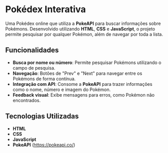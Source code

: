 # Pokédex Interativa

Uma Pokédex online que utiliza a **PokeAPI** para buscar informações sobre Pokémons. Desenvolvido utilizando **HTML**, **CSS** e **JavaScript**, o projeto permite pesquisar por qualquer Pokémon, além de navegar por toda a lista.

## Funcionalidades
- **Busca por nome ou número**: Permite pesquisar Pokémons utilizando o campo de pesquisa.
- **Navegação**: Botões de "Prev" e "Next" para navegar entre os Pokémons de forma contínua.
- **Integração com API**: Consome a **PokeAPI** para trazer informações como o nome, número e imagem do Pokémon.
- **Feedback visual**: Exibe mensagens para erros, como Pokémon não encontrados.

## Tecnologias Utilizadas
- **HTML**
- **CSS**
- **JavaScript**
- **PokeAPI** (https://pokeapi.co/)
